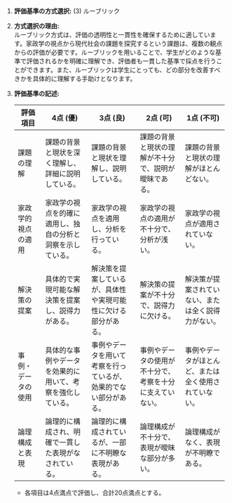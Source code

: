 1. **評価基準の方式選択:** (3) ルーブリック

2. **方式選択の理由:**  
   ルーブリック方式は、評価の透明性と一貫性を確保するために適しています。家政学の視点から現代社会の課題を探究するという課題は、複数の観点からの評価が必要です。ルーブリックを用いることで、学生がどのような基準で評価されるかを明確に理解でき、評価者も一貫した基準で採点を行うことができます。また、ルーブリックは学生にとっても、どの部分を改善すべきかを具体的に理解する手助けとなります。

3. **評価基準の記述:**

   | 評価項目           | 4点 (優)                                                                 | 3点 (良)                                                               | 2点 (可)                                                               | 1点 (不可)                                                             |
   |--------------------|---------------------------------------------------------------------------|------------------------------------------------------------------------|------------------------------------------------------------------------|------------------------------------------------------------------------|
   | 課題の理解         | 課題の背景と現状を深く理解し、詳細に説明している。                        | 課題の背景と現状を理解し、説明している。                              | 課題の背景と現状の理解が不十分で、説明が曖昧である。                  | 課題の背景と現状の理解がほとんどない。                                |
   | 家政学的視点の適用 | 家政学の視点を的確に適用し、独自の分析と洞察を示している。                | 家政学の視点を適用し、分析を行っている。                              | 家政学の視点の適用が不十分で、分析が浅い。                            | 家政学の視点が適用されていない。                                      |
   | 解決策の提案       | 具体的で実現可能な解決策を提案し、説得力がある。                          | 解決策を提案しているが、具体性や実現可能性に欠ける部分がある。        | 解決策の提案が不十分で、説得力に欠ける。                              | 解決策が提案されていない、または全く説得力がない。                    |
   | 事例・データの使用 | 具体的な事例やデータを効果的に用いて、考察を強化している。                | 事例やデータを用いて考察を行っているが、効果的でない部分がある。      | 事例やデータの使用が不十分で、考察を十分に支えていない。              | 事例やデータがほとんど、または全く使用されていない。                  |
   | 論理構成と表現     | 論理的に構成され、明確で一貫した表現がなされている。                      | 論理的に構成されているが、一部に不明瞭な表現がある。                  | 論理構成が不十分で、表現が曖昧な部分が多い。                          | 論理構成がなく、表現が不明瞭である。                                  |

   - 各項目は4点満点で評価し、合計20点満点とする。